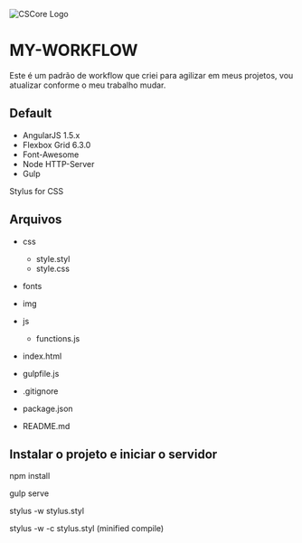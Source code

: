 ![CSCore Logo](http://ap.imagensbrasil.org/images/my-workflow.png)

# MY-WORKFLOW
Este é um padrão de workflow que criei para agilizar em meus projetos, vou atualizar conforme o meu trabalho mudar.

## Default

- AngularJS 1.5.x
- Flexbox Grid 6.3.0
- Font-Awesome
- Node HTTP-Server
- Gulp

Stylus for CSS

## Arquivos

  - css
    - style.styl
    - style.css
  - fonts
  - img
  - js
    - functions.js

- index.html
- gulpfile.js
- .gitignore
- package.json
- README.md

## Instalar o projeto e iniciar o servidor

npm install

gulp serve

stylus -w stylus.styl

stylus -w -c stylus.styl (minified compile)
